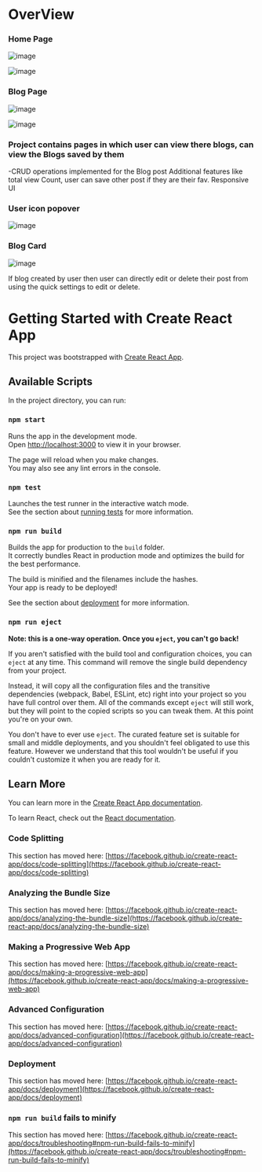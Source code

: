 # OverView

### Home Page
![image](https://github.com/prince-kumar1504/BlogApp_frontend/assets/80267652/eb1ce3aa-86ac-43e3-b5d9-6122b193a235) 


![image](https://github.com/prince-kumar1504/BlogApp_frontend/assets/80267652/c2b38b14-5ad4-4c62-8f3b-de854204f56d)


### Blog Page
![image](https://github.com/prince-kumar1504/BlogApp_frontend/assets/80267652/c210487e-2a6e-4806-af4b-e172b7e033f9)

![image](https://github.com/prince-kumar1504/BlogApp_frontend/assets/80267652/bf5165e2-b884-4456-9da6-e21e3911eb82)

### Project contains pages in which user can view there blogs, can view the Blogs saved by them 

-CRUD operations implemented for the Blog post 
Additional features like total view Count, user can save other post if they are their fav.
Responsive UI   


### User icon popover
![image](https://github.com/prince-kumar1504/BlogApp_frontend/assets/80267652/0ca6daab-e1e7-4c36-893b-104018516922)

### Blog Card
![image](https://github.com/prince-kumar1504/BlogApp_frontend/assets/80267652/57bc52b5-25d1-4b5a-a431-882608d93b41)

If blog created by user then user can directly edit or delete their post from using the quick settings to edit or delete.






# Getting Started with Create React App

This project was bootstrapped with [Create React App](https://github.com/facebook/create-react-app).

## Available Scripts

In the project directory, you can run:

### `npm start`

Runs the app in the development mode.\
Open [http://localhost:3000](http://localhost:3000) to view it in your browser.

The page will reload when you make changes.\
You may also see any lint errors in the console.

### `npm test`

Launches the test runner in the interactive watch mode.\
See the section about [running tests](https://facebook.github.io/create-react-app/docs/running-tests) for more information.

### `npm run build`

Builds the app for production to the `build` folder.\
It correctly bundles React in production mode and optimizes the build for the best performance.

The build is minified and the filenames include the hashes.\
Your app is ready to be deployed!

See the section about [deployment](https://facebook.github.io/create-react-app/docs/deployment) for more information.

### `npm run eject`

**Note: this is a one-way operation. Once you `eject`, you can't go back!**

If you aren't satisfied with the build tool and configuration choices, you can `eject` at any time. This command will remove the single build dependency from your project.

Instead, it will copy all the configuration files and the transitive dependencies (webpack, Babel, ESLint, etc) right into your project so you have full control over them. All of the commands except `eject` will still work, but they will point to the copied scripts so you can tweak them. At this point you're on your own.

You don't have to ever use `eject`. The curated feature set is suitable for small and middle deployments, and you shouldn't feel obligated to use this feature. However we understand that this tool wouldn't be useful if you couldn't customize it when you are ready for it.

## Learn More

You can learn more in the [Create React App documentation](https://facebook.github.io/create-react-app/docs/getting-started).

To learn React, check out the [React documentation](https://reactjs.org/).

### Code Splitting

This section has moved here: [https://facebook.github.io/create-react-app/docs/code-splitting](https://facebook.github.io/create-react-app/docs/code-splitting)

### Analyzing the Bundle Size

This section has moved here: [https://facebook.github.io/create-react-app/docs/analyzing-the-bundle-size](https://facebook.github.io/create-react-app/docs/analyzing-the-bundle-size)

### Making a Progressive Web App

This section has moved here: [https://facebook.github.io/create-react-app/docs/making-a-progressive-web-app](https://facebook.github.io/create-react-app/docs/making-a-progressive-web-app)

### Advanced Configuration

This section has moved here: [https://facebook.github.io/create-react-app/docs/advanced-configuration](https://facebook.github.io/create-react-app/docs/advanced-configuration)

### Deployment

This section has moved here: [https://facebook.github.io/create-react-app/docs/deployment](https://facebook.github.io/create-react-app/docs/deployment)

### `npm run build` fails to minify

This section has moved here: [https://facebook.github.io/create-react-app/docs/troubleshooting#npm-run-build-fails-to-minify](https://facebook.github.io/create-react-app/docs/troubleshooting#npm-run-build-fails-to-minify)
